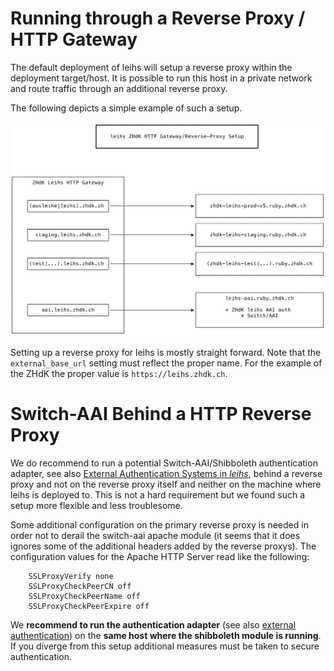 Running through a Reverse Proxy / HTTP Gateway
==============================================

The default deployment of leihs will setup a reverse proxy within the
deployment target/host.  It is possible to run this host in a private network
and route traffic through an additional reverse proxy.

The following depicts a simple example of such a setup.

![ZHdK Reverse Proxy Setup](./Reverse-Proxy/ZHdK-Reverse-Proxy.svg)


Setting up a reverse proxy for leihs is mostly straight forward. Note that the
`external_base_url` setting must reflect the proper name. For the example of
the ZHdK the proper value is `https://leihs.zhdk.ch`.


Switch-AAI Behind a HTTP Reverse Proxy
======================================

We do recommend to run a potential Switch-AAI/Shibboleth authentication
adapter, see also [External Authentication Systems in _leihs_](external_authentication),
behind a reverse proxy and not on the reverse proxy itself and neither on the
machine where leihs is deployed to.  This is not a hard requirement but we
found such a setup more flexible and less troublesome.

Some additional configuration on the primary reverse proxy is needed in order
not to derail the switch-aai apache module (it seems that it does ignores some
of the additional headers added by the reverse proxys).  The configuration
values for the Apache HTTP Server read like the following:

        SSLProxyVerify none
        SSLProxyCheckPeerCN off
        SSLProxyCheckPeerName off
        SSLProxyCheckPeerExpire off

We **recommend to run the authentication adapter** (see also [external authentication](external_authentication))
on the **same host where the shibboleth module is running**. If you diverge
from this setup additional measures must be taken to secure authentication.

